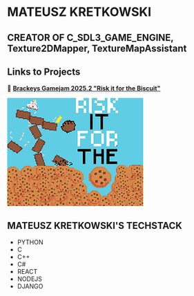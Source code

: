 # **MATEUSZ KRETKOWSKI**

## CREATOR OF C_SDL3_GAME_ENGINE, Texture2DMapper, TextureMapAssistant

## Links to Projects

🔗 **[Brackeys Gamejam 2025.2 "Risk it for the Biscuit"](https://mm-cmp.itch.io/risk-it-for-the-biscuts)**

[![Risk it for the Biscuit](68747470733a2f2f696d672e697463682e7a6f6e652f6157316e4c7a49794f54557a4d7a55354c6e42755a773d3d2f33313578323530253233632f4a31437462682e706e67.png)](https://mm-cmp.itch.io/risk-it-for-the-biscuts)

## MATEUSZ KRETKOWSKI'S TECHSTACK
- PYTHON
- C
- C++
- C#
- REACT
- NODEJS
- DJANGO
